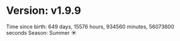 # Version: v1.9.9
Time since birth: 649 days, 15576 hours, 934560 minutes, 56073600 seconds
Season: Summer ☀️
